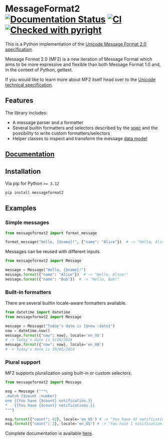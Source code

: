 

# MessageFormat2 [![Documentation Status](https://readthedocs.org/projects/messageformat2/badge/?version=latest)](https://messageformat2.readthedocs.io/en/latest/?badge=latest) [![CI](https://github.com/tomasr8/messageformat2/workflows/CI/badge.svg)](https://github.com/tomasr8/messageformat2/workflows/CI/badge.svg) [![Checked with pyright](https://microsoft.github.io/pyright/img/pyright_badge.svg)](https://microsoft.github.io/pyright/)

This is a Python implementation of the [Unicode Message Format 2.0
specification](https://www.unicode.org/reports/tr35/tr35-72/tr35-messageFormat.html).

Message Format 2.0 (MF2) is a new iteration of Message Format which aims to be
more expressive and flexible than both Message Format 1.0 and, in the context of
Python, gettext.

If you would like to learn more about MF2 itself head over to the [Unicode technical
specification](https://www.unicode.org/reports/tr35/tr35-72/tr35-messageFormat.html).

## Features

The library includes:

- A message parser and a formatter
- Several builtin formatters and selectors described by the
  [spec](https://www.unicode.org/reports/tr35/tr35-72/tr35-messageFormat.html#function-registry)
  and the possibility to write custom formatters/selectors
- Helper classes to inspect and transform the message [data
  model](https://www.unicode.org/reports/tr35/tr35-72/tr35-messageFormat.html#interchange-data-model)

## [Documentation](https://messageformat2.readthedocs.io/en/latest/)

## Installation

Via pip for Python `>= 3.12`

```sh
pip install messageformat2
```

## Examples

### Simple messages

```python
from messageformat2 import format_message

format_message("Hello, {$name}!", {"name": "Alice"})  # -> "Hello, Alice!"
```

Messages can be reused with different inputs.

```python
from messageformat2 import Message

message = Message("Hello, {$name}!")
message.format({"name": "Alice"})  # -> "Hello, Alice!"
message.format({"name": "Bob"})  # -> "Hello, Bob!"
```

### Built-in formatters

There are several builtin locale-aware formatters available.

```python
from datetime import datetime
from messageformat2 import Message

message = Message("Today's date is {$now :date}")
now = datetime.now()
message.format({"now": now}, locale='en_US')
# -> Today's date is 5/10/2024
message.format({"now": now}, locale='en_GB')
# -> Today's date is 10/05/2024
```

### Plural support

MF2 supports pluralization using built-in or custom selectors.

```python
from messageformat2 import Message

msg = Message ("""\
.match {$count :number}
one {{You have {$count} notification.}}
*   {{You have {$count} notifications.}}
""")

msg.format({"count": 42}, locale='en_US') # -> "You have 42 notifications."
msg.format({"count": 1}, locale='en_US') # -> "You have 1 notification."
```

Complete documentation is available [here](https://messageformat2.readthedocs.io/en/latest/).
